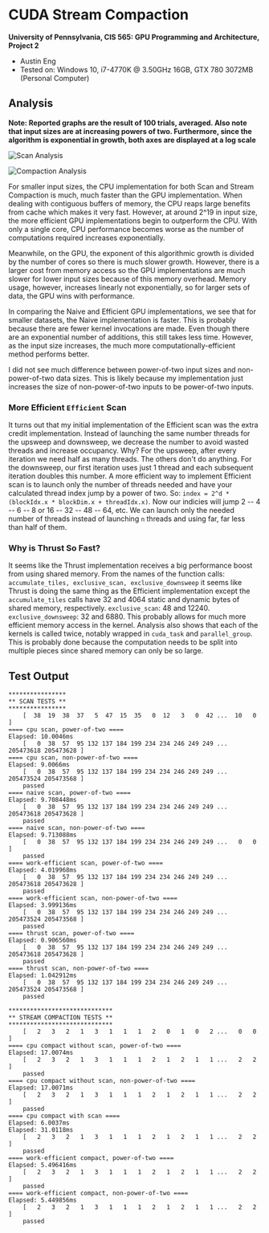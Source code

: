 CUDA Stream Compaction
======================

**University of Pennsylvania, CIS 565: GPU Programming and Architecture, Project 2**

* Austin Eng
* Tested on: Windows 10, i7-4770K @ 3.50GHz 16GB, GTX 780 3072MB (Personal Computer)

## Analysis

**Note: Reported graphs are the result of 100 trials, averaged. Also note that input sizes are at increasing powers of two. Furthermore, since the algorithm is exponential in growth, both axes are displayed at a log scale**

![Scan Analysis](https://docs.google.com/spreadsheets/d/1x1MppbyAceIIrwhDLsmV7unUYS2RYU_I20_wK0ReORY/pubchart?oid=175703576&format=image)

![Compaction Analysis](https://docs.google.com/spreadsheets/d/1x1MppbyAceIIrwhDLsmV7unUYS2RYU_I20_wK0ReORY/pubchart?oid=477396612&format=image)

For smaller input sizes, the CPU implementation for both Scan and Stream Compaction is much, much faster than the GPU implementation. When dealing with contiguous buffers of memory, the CPU reaps large benefits from cache which makes it very fast. However, at around 2^19 in input size, the more efficient GPU implementations begin to outperform the CPU. With only a single core, CPU performance becomes worse as the number of computations required increases exponentially.

Meanwhile, on the GPU, the exponent of this algorithmic growth is divided by the number of cores so there is much slower growth. However, there is a larger cost from memory access so the GPU implementations are much slower for lower input sizes because of this memory overhead. Memory usage, however, increases linearly not exponentially, so for larger sets of data, the GPU wins with performance.

In comparing the Naive and Efficient GPU implementations, we see that for smaller datasets, the Naive implementation is faster. This is probably because there are fewer kernel invocations are made. Even though there are an exponential number of additions, this still takes less time. However, as the input size increases, the much more computationally-efficient method performs better.

I did not see much difference between power-of-two input sizes and non-power-of-two data sizes. This is likely because my implementation just increases the size of non-power-of-two inputs to be power-of-two inputs.

### More Efficient `Efficient` Scan

It turns out that my initial implementation of the Efficient scan was the extra credit implementation. Instead of launching the same number threads for the upsweep and downsweep, we decrease the number to avoid wasted threads and increase occupancy. Why? For the upsweep, after every iteration we need half as many threads. The others don't do anything. For the downsweep, our first iteration uses just 1 thread and each subsequent iteration doubles this number. A more efficient way to implement Efficient scan is to launch only the number of threads needed and have your calculated thread index jump by a power of two. So: `index = 2^d * (blockIdx.x * blockDim.x + threadIdx.x)`. Now our indicies will jump 2 -- 4 -- 6 -- 8 or 16 -- 32 -- 48 -- 64, etc. We can launch only the needed number of threads instead of launching `n` threads and using far, far less than half of them.


### Why is Thrust So Fast?

It seems like the Thrust implementation receives a big performance boost from using shared memory. From the names of the function calls: `accumulate_tiles, exclusive_scan, exclusive_downsweep` it seems like Thrust is doing the same thing as the Efficient implementation except the `accumulate_tiles` calls have 32 and 4064 static and dynamic bytes of shared memory, respectively. `exclusive_scan`: 48 and 12240. `exclusive_downsweep`: 32 and 6880. This probably allows for much more efficient memory access in the kernel. Analysis also shows that each of the kernels is called twice, notably wrapped in `cuda_task` and `parallel_group`. This is probably done because the computation needs to be split into multiple pieces since shared memory can only be so large.

## Test Output
```
****************
** SCAN TESTS **
****************
    [  38  19  38  37   5  47  15  35   0  12   3   0  42 ...  10   0 ]
==== cpu scan, power-of-two ====
Elapsed: 10.0046ms
    [   0  38  57  95 132 137 184 199 234 234 246 249 249 ... 205473618 205473628 ]
==== cpu scan, non-power-of-two ====
Elapsed: 9.0066ms
    [   0  38  57  95 132 137 184 199 234 234 246 249 249 ... 205473524 205473568 ]
    passed
==== naive scan, power-of-two ====
Elapsed: 9.708448ms
    [   0  38  57  95 132 137 184 199 234 234 246 249 249 ... 205473618 205473628 ]
    passed
==== naive scan, non-power-of-two ====
Elapsed: 9.713088ms
    [   0  38  57  95 132 137 184 199 234 234 246 249 249 ...   0   0 ]
    passed
==== work-efficient scan, power-of-two ====
Elapsed: 4.019968ms
    [   0  38  57  95 132 137 184 199 234 234 246 249 249 ... 205473618 205473628 ]
    passed
==== work-efficient scan, non-power-of-two ====
Elapsed: 3.999136ms
    [   0  38  57  95 132 137 184 199 234 234 246 249 249 ... 205473524 205473568 ]
    passed
==== thrust scan, power-of-two ====
Elapsed: 0.906560ms
    [   0  38  57  95 132 137 184 199 234 234 246 249 249 ... 205473618 205473628 ]
    passed
==== thrust scan, non-power-of-two ====
Elapsed: 1.042912ms
    [   0  38  57  95 132 137 184 199 234 234 246 249 249 ... 205473524 205473568 ]
    passed

*****************************
** STREAM COMPACTION TESTS **
*****************************
    [   2   3   2   1   3   1   1   1   2   0   1   0   2 ...   0   0 ]
==== cpu compact without scan, power-of-two ====
Elapsed: 17.0074ms
    [   2   3   2   1   3   1   1   1   2   1   2   1   1 ...   2   2 ]
    passed
==== cpu compact without scan, non-power-of-two ====
Elapsed: 17.0071ms
    [   2   3   2   1   3   1   1   1   2   1   2   1   1 ...   2   2 ]
    passed
==== cpu compact with scan ====
Elapsed: 6.0037ms
Elapsed: 31.0118ms
    [   2   3   2   1   3   1   1   1   2   1   2   1   1 ...   2   2 ]
    passed
==== work-efficient compact, power-of-two ====
Elapsed: 5.496416ms
    [   2   3   2   1   3   1   1   1   2   1   2   1   1 ...   2   2 ]
    passed
==== work-efficient compact, non-power-of-two ====
Elapsed: 5.449856ms
    [   2   3   2   1   3   1   1   1   2   1   2   1   1 ...   2   2 ]
    passed
```